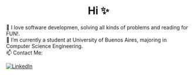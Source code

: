 <div id="header" align="center">
<h1 align="center">Hi ✨</h1>
</div>

🌱 I love software developmen, solving all kinds of problems and reading for FUN!. <br>
📝 I’m currently a student at University of Buenos Aires, majoring in Computer Science Engineering. <br>
📫 Contact Me:

[![LinkedIn](https://img.shields.io/badge/-LinkedIn-blue?logo=linkedin)](https://www.linkedin.com/in/anadvillalba/)</div>

